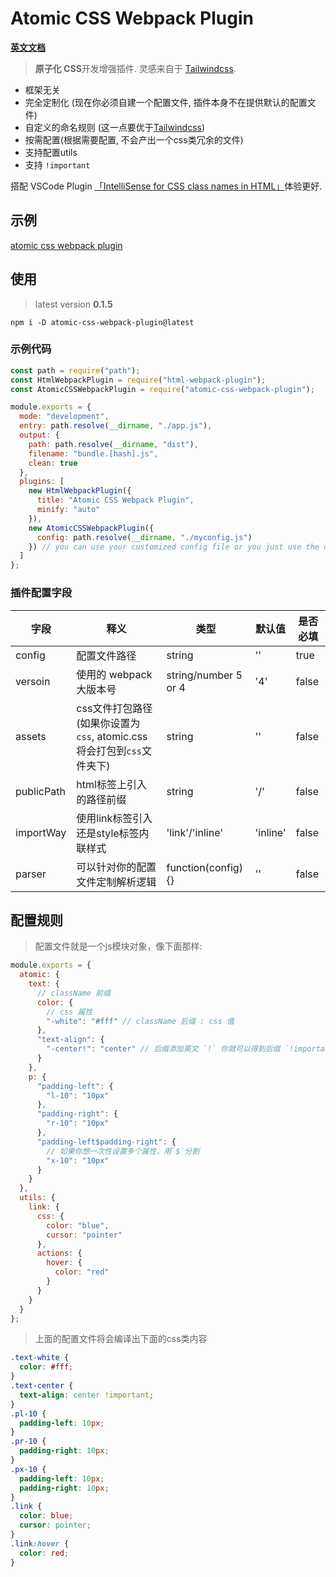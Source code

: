 # Atomic CSS Webpack Plugin

**[英文文档](./README.md)**

> **原子化 CSS**开发增强插件. 灵感来自于 [Tailwindcss](https://www.tailwindcss.cn/).

- 框架无关
- 完全定制化 (现在你必须自建一个配置文件, 插件本身不在提供默认的配置文件)
- 自定义的命名规则 (这一点要优于[Tailwindcss](https://www.tailwindcss.cn/))
- 按需配置(根据需要配置, 不会产出一个css类冗余的文件)
- 支持配置utils
- 支持 `!important`

搭配 VSCode Plugin [「IntelliSense for CSS class names in HTML」](https://marketplace.visualstudio.com/items?itemName=Zignd.html-css-class-completion)体验更好.

## 示例

[atomic css webpack plugin](https://atomic-css-webpack-plugin.vercel.app/)

## 使用

> latest version **0.1.5**

`npm i -D atomic-css-webpack-plugin@latest`

### 示例代码

```javascript
const path = require("path");
const HtmlWebpackPlugin = require("html-webpack-plugin");
const AtomicCSSWebpackPlugin = require("atomic-css-webpack-plugin");

module.exports = {
  mode: "development",
  entry: path.resolve(__dirname, "./app.js"),
  output: {
    path: path.resolve(__dirname, "dist"),
    filename: "bundle.[hash].js",
    clean: true
  },
  plugins: [
    new HtmlWebpackPlugin({
      title: "Atomic CSS Webpack Plugin",
      minify: "auto"
    }),
    new AtomicCSSWebpackPlugin({
      config: path.resolve(__dirname, "./myconfig.js")
    }) // you can use your customized config file or you just use the default config
  ]
};
```

### 插件配置字段

| 字段     | 释义                                                                     | 类型               | 默认值 | 是否必填 |
| --------- | --------------------------------------------------------------------------- | ------------------ | ------- | -------- |
| config    | 配置文件路径                                                            | string             | ''      | true     |
| versoin   | 使用的 webpack 大版本号                                                         | string/number 5 or 4 | '4'     | false     |
| assets    | css文件打包路径 (如果你设置为`css`, atomic.css 将会打包到`css`文件夹下) | string             | ''      | false    |
| publicPath | html标签上引入的路径前缀 | string             | '/'      | false    |
| importWay | 使用link标签引入还是style标签内联样式                                            | 'link'/'inline'    | 'inline'  | false    |
| parser    | 可以针对你的配置文件定制解析逻辑                               | function(config){} | ''      | false    |

## 配置规则

> 配置文件就是一个js模块对象，像下面那样:

```javascript
module.exports = {
  atomic: {
    text: {
      // className 前缀
      color: {
        // css 属性
        "-white": "#fff" // className 后缀 : css 值
      },
      "text-align": {
        "-center!": "center" // 后缀添加英文 `!` 你就可以得到后缀 `!important`的class
      }
    },
    p: {
      "padding-left": {
        "l-10": "10px"
      },
      "padding-right": {
        "r-10": "10px"
      },
      "padding-left$padding-right": {
        // 如果你想一次性设置多个属性，用`$`分割
        "x-10": "10px"
      }
    }
  },
  utils: {
    link: {
      css: {
        color: "blue",
        cursor: "pointer"
      },
      actions: {
        hover: {
          color: "red"
        }
      }
    }
  }
};
```

> 上面的配置文件将会编译出下面的css类内容

```css
.text-white {
  color: #fff;
}
.text-center {
  text-align: center !important;
}
.pl-10 {
  padding-left: 10px;
}
.pr-10 {
  padding-right: 10px;
}
.px-10 {
  padding-left: 10px;
  padding-right: 10px;
}
.link {
  color: blue;
  cursor: pointer;
}
.link:hover {
  color: red;
}
```
